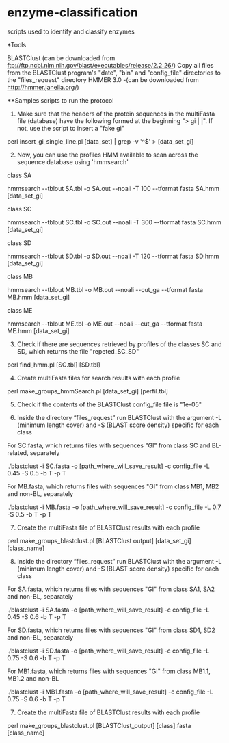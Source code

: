 # enzyme-classification
scripts used to identify and classify enzymes

*Tools

BLASTClust  (can be downloaded from ftp://ftp.ncbi.nlm.nih.gov/blast/executables/release/2.2.26/)
	Copy all files from the BLASTClust program's "date", "bin" and "config_file" directories to the "files_request" directory
HMMER 3.0 -(can be downloaded from http://hmmer.janelia.org/)

**Samples scripts to run the protocol

1. Make sure that the headers of the protein sequences in the multiFasta file (database) have the following formed at the beginning "> gi | <NUMBER> |". If not, use the script to insert a "fake gi"
	
perl insert_gi_single_line.pl [data_set] | grep -v  '^$' > [data_set_gi]

2. Now, you can use the profiles HMM available to scan across the sequence database using 'hmmsearch'

class SA

hmmsearch --tblout SA.tbl -o SA.out --noali -T 100 --tformat fasta SA.hmm [data_set_gi]

class SC

hmmsearch --tblout SC.tbl -o SC.out --noali -T 300 --tformat fasta SC.hmm [data_set_gi]

class SD

hmmsearch --tblout SD.tbl -o SD.out --noali -T 120 --tformat fasta SD.hmm [data_set_gi]

class MB

hmmsearch --tblout MB.tbl -o MB.out --noali --cut_ga --tformat fasta MB.hmm [data_set_gi]

class ME

hmmsearch --tblout ME.tbl -o ME.out --noali --cut_ga --tformat fasta ME.hmm [data_set_gi]

3. Check if there are sequences retrieved by profiles of the classes SC and SD, which returns the file "repeted_SC_SD"

perl find_hmm.pl [SC.tbl] [SD.tbl] 

4. Create multiFasta files for search results with each profile

perl make_groups_hmmSearch.pl [data_set_gi] [perfil.tbl]

5. Check if the contents of the BLASTClust config_file file is "1e-05"

6. Inside the directory “files_request” run BLASTClust with the argument -L (minimum length cover) and -S (BLAST score density) specific for each class

For SC.fasta, which returns files with sequences "GI" from class SC and BL-related, separately 

./blastclust -i SC.fasta -o [path_where_will_save_result] -c config_file -L 0.45 -S 0.5 -b T -p T

For MB.fasta, which returns files with sequences "GI" from class MB1, MB2 and non-BL, separately 

./blastclust -i MB.fasta -o [path_where_will_save_result] -c config_file -L 0.7 -S 0.5 -b T -p T

7. Create the multiFasta file of BLASTClust results with each profile

perl make_groups_blastclust.pl [BLASTClust output] [data_set_gi] [class_name]

8. Inside the directory “files_request” run BLASTClust with the argument -L (minimum length cover) and -S (BLAST score density) specific for each class

For SA.fasta, which returns files with sequences "GI" from class SA1, SA2 and non-BL, separately 

./blastclust -i SA.fasta -o [path_where_will_save_result] -c config_file -L 0.45 -S 0.6 -b T -p T

For SD.fasta, which returns files with sequences "GI" from class SD1, SD2 and non-BL, separately

./blastclust -i SD.fasta -o [path_where_will_save_result] -c config_file -L 0.75 -S 0.6 -b T -p T

For MB1.fasta, which returns files with sequences "GI" from class MB1.1, MB1.2 and non-BL

./blastclust -i MB1.fasta -o [path_where_will_save_result] -c config_file -L 0.75 -S 0.6 -b T -p T

7. Create the multiFasta file of BLASTClust results with each profile

perl make_groups_blastclust.pl [BLASTClust_output] [class].fasta [class_name]
